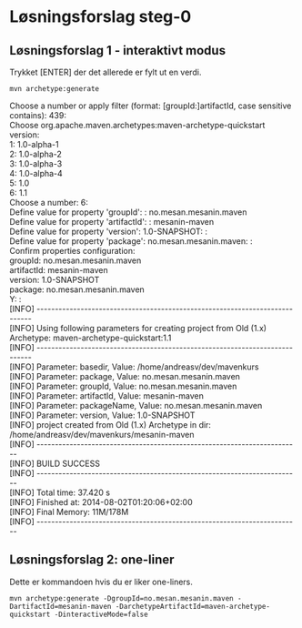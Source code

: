 # Løsningsforslag steg-0

## Løsningsforslag 1 - interaktivt modus
Trykket [ENTER] der det allerede er fylt ut en verdi.

`mvn archetype:generate`

Choose a number or apply filter (format: [groupId:]artifactId, case sensitive contains): 439:  
Choose org.apache.maven.archetypes:maven-archetype-quickstart version:  
1: 1.0-alpha-1  
2: 1.0-alpha-2  
3: 1.0-alpha-3  
4: 1.0-alpha-4  
5: 1.0  
6: 1.1  
Choose a number: 6:   
Define value for property 'groupId': : no.mesan.mesanin.maven  
Define value for property 'artifactId': : mesanin-maven  
Define value for property 'version':  1.0-SNAPSHOT: :   
Define value for property 'package':  no.mesan.mesanin.maven: :   
Confirm properties configuration:  
groupId: no.mesan.mesanin.maven  
artifactId: mesanin-maven  
version: 1.0-SNAPSHOT  
package: no.mesan.mesanin.maven  
 Y: :   
[INFO] ----------------------------------------------------------------------------  
[INFO] Using following parameters for creating project from Old (1.x) Archetype: maven-archetype-quickstart:1.1  
[INFO] ----------------------------------------------------------------------------  
[INFO] Parameter: basedir, Value: /home/andreasv/dev/mavenkurs  
[INFO] Parameter: package, Value: no.mesan.mesanin.maven  
[INFO] Parameter: groupId, Value: no.mesan.mesanin.maven  
[INFO] Parameter: artifactId, Value: mesanin-maven  
[INFO] Parameter: packageName, Value: no.mesan.mesanin.maven  
[INFO] Parameter: version, Value: 1.0-SNAPSHOT  
[INFO] project created from Old (1.x) Archetype in dir: /home/andreasv/dev/mavenkurs/mesanin-maven  
[INFO] ------------------------------------------------------------------------  
[INFO] BUILD SUCCESS  
[INFO] ------------------------------------------------------------------------  
[INFO] Total time: 37.420 s  
[INFO] Finished at: 2014-08-02T01:20:06+02:00  
[INFO] Final Memory: 11M/178M  
[INFO] ------------------------------------------------------------------------


## Løsningsforslag 2: one-liner
Dette er kommandoen hvis du er liker one-liners.

`mvn archetype:generate -DgroupId=no.mesan.mesanin.maven -DartifactId=mesanin-maven -DarchetypeArtifactId=maven-archetype-quickstart -DinteractiveMode=false`